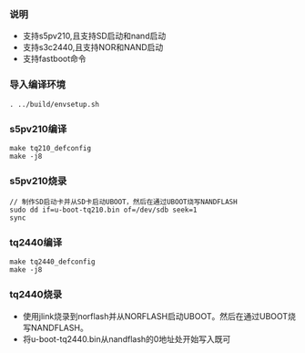 ### 说明
- 支持s5pv210,且支持SD启动和nand启动
- 支持s3c2440,且支持NOR和NAND启动
- 支持fastboot命令

### 导入编译环境
```
. ../build/envsetup.sh
```

### s5pv210编译
```
make tq210_defconfig
make -j8
```

### s5pv210烧录
```
// 制作SD启动卡并从SD卡启动UBOOT，然后在通过UBOOT烧写NANDFLASH
sudo dd if=u-boot-tq210.bin of=/dev/sdb seek=1
sync
```



### tq2440编译
```
make tq2440_defconfig
make -j8
```

### tq2440烧录
- 使用jlink烧录到norflash并从NORFLASH启动UBOOT。然后在通过UBOOT烧写NANDFLASH。
- 将u-boot-tq2440.bin从nandflash的0地址处开始写入既可
